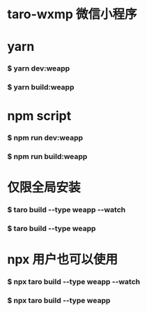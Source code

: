 # taro-wxmp 微信小程序
# yarn
### $ yarn dev:weapp
### $ yarn build:weapp
# npm script
### $ npm run dev:weapp
### $ npm run build:weapp
# 仅限全局安装
### $ taro build --type weapp --watch
### $ taro build --type weapp
# npx 用户也可以使用
### $ npx taro build --type weapp --watch
### $ npx taro build --type weapp

